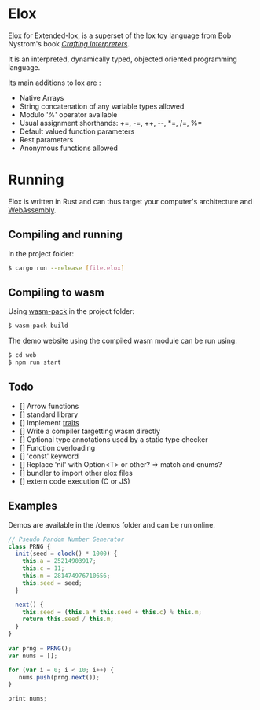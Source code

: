 # Elox

Elox for Extended-lox, is a superset of the lox toy language from Bob Nystrom's book [_Crafting Interpreters_](http://www.craftinginterpreters.com/).

It is an interpreted, dynamically typed, objected oriented programming language.

Its main additions to lox are :

- Native Arrays
- String concatenation of any variable types allowed
- Modulo '%' operator available
- Usual assignment shorthands: +=, -=, ++, --, *=, /=, %=
- Default valued function parameters
- Rest parameters
- Anonymous functions allowed

# Running

Elox is written in Rust and can thus target your computer's architecture and [WebAssembly](https://webassembly.org/).

## Compiling and running

In the project folder: 

```bash
$ cargo run --release [file.elox]
```

## Compiling to wasm

Using [wasm-pack](https://rustwasm.github.io/wasm-pack/) in the project folder:

```bash
$ wasm-pack build
```

The demo website using the compiled wasm module can be run using:

```bash
$ cd web
$ npm run start
```

## Todo

- [] Arrow functions
- [] standard library
 - [] Implement [traits](https://www.wikiwand.com/en/Trait_(computer_programming))
 - [] Write a compiler targetting wasm directly
 - [] Optional type annotations used by a static type checker
 - [] Function overloading
 - [] 'const' keyword
- [] Replace 'nil' with Option\<T> or other? => match and enums?
- [] bundler to import other elox files
- [] extern code execution (C or JS)

## Examples

Demos are available in the /demos folder and can be run online.

```javascript
// Pseudo Random Number Generator
class PRNG {
  init(seed = clock() * 1000) {
    this.a = 25214903917;
    this.c = 11;
    this.m = 281474976710656;
    this.seed = seed;
  }

  next() {
    this.seed = (this.a * this.seed + this.c) % this.m;
    return this.seed / this.m;
  }
}
 
var prng = PRNG();
var nums = [];

for (var i = 0; i < 10; i++) {
   nums.push(prng.next());
}

print nums;
```